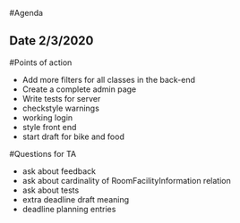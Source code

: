 #Agenda

Date 2/3/2020
 ---
#Points of action    

- Add more filters for all classes in the back-end
- Create a complete admin page
- Write tests for server
- checkstyle warnings
- working login
- style front end
- start draft for bike and food

#Questions for TA
 - ask about feedback
 - ask about cardinality of RoomFacilityInformation relation
 - ask about tests
 - extra deadline draft meaning
 - deadline planning entries
 